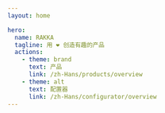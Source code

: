 ```yaml
---
layout: home

hero:
  name: RAKKA
  tagline: 用 ❤ 创造有趣的产品
  actions:
    - theme: brand
      text: 产品
      link: /zh-Hans/products/overview
    - theme: alt
      text: 配置器
      link: /zh-Hans/configurator/overview
---
```

